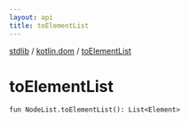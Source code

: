 ```yaml
---
layout: api
title: toElementList
---
```

[stdlib](../index.html) / [kotlin.dom](index.html) / [toElementList](toElementList.html)

# toElementList

```
fun NodeList.toElementList(): List<Element>
```
